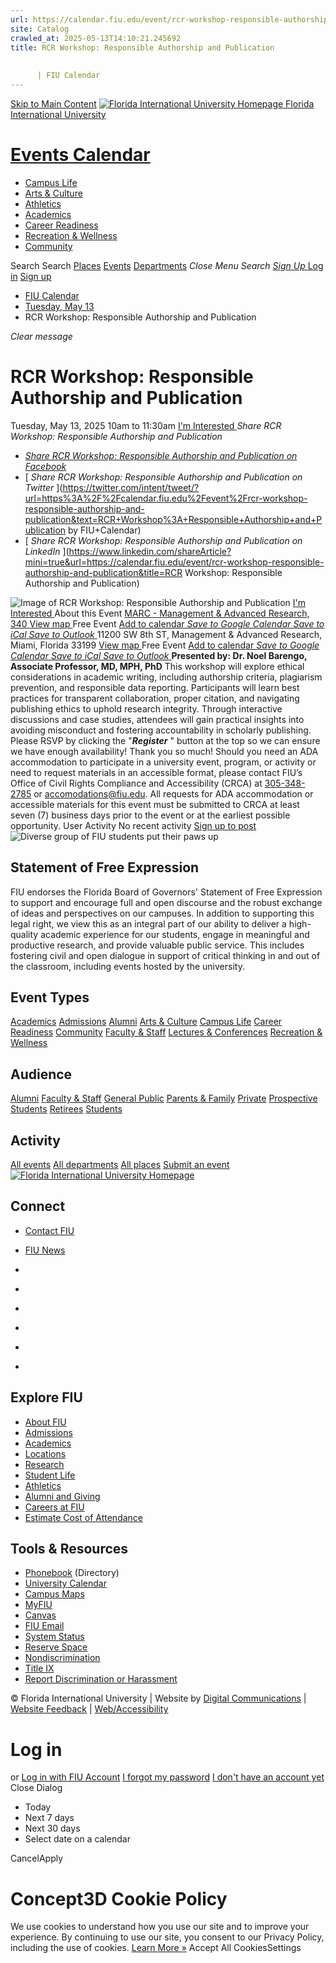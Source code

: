 ```yaml
---
url: https://calendar.fiu.edu/event/rcr-workshop-responsible-authorship-and-publication
site: Catalog
crawled_at: 2025-05-13T14:10:21.245692
title: RCR Workshop: Responsible Authorship and Publication
    
    
      | FIU Calendar
---
```


[Skip to Main Content](https://calendar.fiu.edu/event/rcr-workshop-responsible-authorship-and-publication#main-content)
[![Florida International University Homepage](https://digicdn.fiu.edu/core/_assets/images/logo-top.png) Florida International University](https://www.fiu.edu)
# [Events Calendar ](https://calendar.fiu.edu/)
  * [Campus Life](https://calendar.fiu.edu/calendar?event_types%5B%5D=127595)
  * [Arts & Culture](https://calendar.fiu.edu/calendar?event_types%5B%5D=127590)
  * [Athletics](https://fiusports.com/calendar)
  * [Academics](https://calendar.fiu.edu/calendar?event_types%5B%5D=127582)
  * [Career Readiness](https://calendar.fiu.edu/calendar?event_types%5B%5D=127584)
  * [Recreation & Wellness](https://calendar.fiu.edu/calendar?event_types%5B%5D=127603)
  * [Community](https://calendar.fiu.edu/calendar?event_types%5B%5D=127601)


Search Search
[Places](https://calendar.fiu.edu/search/places) [Events](https://calendar.fiu.edu/calendar) [Departments](https://calendar.fiu.edu/search/departments)
_Close Menu_
_Search_ [ _Sign Up_ ](https://calendar.fiu.edu/signup)
[Log in](https://calendar.fiu.edu/auth/shib_login?previous_url=https%3A%2F%2Fcalendar.fiu.edu%2Fevent%2Frcr-workshop-responsible-authorship-and-publication) [Sign up](https://calendar.fiu.edu/signup)
  * [FIU Calendar](https://calendar.fiu.edu/)
  * [Tuesday, May 13](https://calendar.fiu.edu/calendar/day/2025/5/13)
  * RCR Workshop: Responsible Authorship and Publication


_Clear message_
# RCR Workshop: Responsible Authorship and Publication
Tuesday, May 13, 2025 10am to 11:30am 
[ I'm Interested ](https://calendar.fiu.edu/event/49277024550182/confirm?return=https%3A%2F%2Fcalendar.fiu.edu%2Fevent%2Frcr-workshop-responsible-authorship-and-publication)
_Share RCR Workshop: Responsible Authorship and Publication_
  * [ _Share RCR Workshop: Responsible Authorship and Publication on Facebook_ ](https://www.facebook.com/sharer/sharer.php?u=https://calendar.fiu.edu/event/rcr-workshop-responsible-authorship-and-publication)
  * [ _Share RCR Workshop: Responsible Authorship and Publication on Twitter_ ](https://twitter.com/intent/tweet/?url=https%3A%2F%2Fcalendar.fiu.edu%2Fevent%2Frcr-workshop-responsible-authorship-and-publication&text=RCR+Workshop%3A+Responsible+Authorship+and+Publication by FIU+Calendar)
  * [ _Share RCR Workshop: Responsible Authorship and Publication on LinkedIn_ ](https://www.linkedin.com/shareArticle?mini=true&url=https://calendar.fiu.edu/event/rcr-workshop-responsible-authorship-and-publication&title=RCR Workshop: Responsible Authorship and Publication)


![Image of RCR Workshop: Responsible Authorship and Publication](https://localist-images.azureedge.net/photos/664326/card/7eb1b843932ccca9c16245cc99f64d88370c9c69.jpg)
[ I'm Interested ](https://calendar.fiu.edu/event/49277024550182/confirm?return=https%3A%2F%2Fcalendar.fiu.edu%2Fevent%2Frcr-workshop-responsible-authorship-and-publication)
About this Event
[ MARC - Management & Advanced Research, 340 ](https://calendar.fiu.edu/marc) [View map ](https://calendar.fiu.edu/event/rcr-workshop-responsible-authorship-and-publication#about_map) Free Event
[Add to calendar ](https://calendar.fiu.edu/event/rcr-workshop-responsible-authorship-and-publication)
[ _Save to Google Calendar_ ](https://calendar.google.com/calendar/event?action=TEMPLATE&dates=20250513T140000Z%2F20250513T153000Z&details=Presented+by%3A+Dr.+Noel+Barengo%2C+Associate+Professor%2C+MD%2C+MPH%2C+PhD+%0A%0AThis+workshop+will+explore+ethical+considerations+in+academic+writing%2C+including+authorship+criteria%2C+plagiarism+prevention%2C+and+responsible+data+reporting.+Participants+will+learn+best+practices+for+transparent+collaboration%2C+proper+citation%2C+and+navigating+publishing+ethics+to+uphold+research+integrity.+Through+interactive+discussions+and+case+studies%2C+attendees+will+gain+practical+insights+into+avoiding+misconduct+and+fostering+accountability+in+scholarly+publishing.%0A%0APlease+RSVP+by+clicking+the+%22Register%22+button+at+the+top+so+we+can+ensure+we+have+enough+availability%21+Thank+you+so+much%21%0A%0Ahttps%3A%2F%2Fcalendar.fiu.edu%2Fevent%2Frcr-workshop-responsible-authorship-and-publication&location=MARC+-+Management+%26+Advanced+Research&sprop=website%3Acalendar.fiu.edu&text=RCR+Workshop%3A+Responsible+Authorship+and+Publication "Save to Google Calendar") [ _Save to iCal_ ](https://calendar.fiu.edu/event/rcr-workshop-responsible-authorship-and-publication.ics "Save to iCal") [ _Save to Outlook_ ](https://calendar.fiu.edu/event/rcr-workshop-responsible-authorship-and-publication.ics "Save to Outlook")
11200 SW 8th ST, Management & Advanced Research, Miami, Florida 33199
[View map ](https://calendar.fiu.edu/event/rcr-workshop-responsible-authorship-and-publication#about_map) Free Event
[Add to calendar ](https://calendar.fiu.edu/event/rcr-workshop-responsible-authorship-and-publication)
[ _Save to Google Calendar_ ](https://calendar.google.com/calendar/event?action=TEMPLATE&dates=20250513T140000Z%2F20250513T153000Z&details=Presented+by%3A+Dr.+Noel+Barengo%2C+Associate+Professor%2C+MD%2C+MPH%2C+PhD+%0A%0AThis+workshop+will+explore+ethical+considerations+in+academic+writing%2C+including+authorship+criteria%2C+plagiarism+prevention%2C+and+responsible+data+reporting.+Participants+will+learn+best+practices+for+transparent+collaboration%2C+proper+citation%2C+and+navigating+publishing+ethics+to+uphold+research+integrity.+Through+interactive+discussions+and+case+studies%2C+attendees+will+gain+practical+insights+into+avoiding+misconduct+and+fostering+accountability+in+scholarly+publishing.%0A%0APlease+RSVP+by+clicking+the+%22Register%22+button+at+the+top+so+we+can+ensure+we+have+enough+availability%21+Thank+you+so+much%21%0A%0Ahttps%3A%2F%2Fcalendar.fiu.edu%2Fevent%2Frcr-workshop-responsible-authorship-and-publication&location=MARC+-+Management+%26+Advanced+Research&sprop=website%3Acalendar.fiu.edu&text=RCR+Workshop%3A+Responsible+Authorship+and+Publication "Save to Google Calendar") [ _Save to iCal_ ](https://calendar.fiu.edu/event/rcr-workshop-responsible-authorship-and-publication.ics "Save to iCal") [ _Save to Outlook_ ](https://calendar.fiu.edu/event/rcr-workshop-responsible-authorship-and-publication.ics "Save to Outlook")
**Presented by: Dr. Noel Barengo, Associate Professor, MD, MPH, PhD**
This workshop will explore ethical considerations in academic writing, including authorship criteria, plagiarism prevention, and responsible data reporting. Participants will learn best practices for transparent collaboration, proper citation, and navigating publishing ethics to uphold research integrity. Through interactive discussions and case studies, attendees will gain practical insights into avoiding misconduct and fostering accountability in scholarly publishing.
Please RSVP by clicking the "**_Register_** " button at the top so we can ensure we have enough availability! Thank you so much! 
Should you need an ADA accommodation to participate in a university event, program, or activity or need to request materials in an accessible format, please contact FIU’s Office of Civil Rights Compliance and Accessibility (CRCA) at [305-348-2785](tel:3053482785) or accomodations@fiu.edu. All requests for ADA accommodation or accessible materials for this event must be submitted to CRCA at least seven (7) business days prior to the event or at the earliest possible opportunity. 
User Activity
No recent activity
[Sign up to post](https://calendar.fiu.edu/auth/shib_login?previous_url=https%3A%2F%2Fcalendar.fiu.edu%2Fevent%2Frcr-workshop-responsible-authorship-and-publication)
![Diverse group of FIU students put their paws up](https://www.fiu.edu/_assets/images/thumbnail-students-paw.jpg)
## Statement of Free Expression
FIU endorses the Florida Board of Governors' Statement of Free Expression to support and encourage full and open discourse and the robust exchange of ideas and perspectives on our campuses. In addition to supporting this legal right, we view this as an integral part of our ability to deliver a high-quality academic experience for our students, engage in meaningful and productive research, and provide valuable public service. This includes fostering civil and open dialogue in support of critical thinking in and out of the classroom, including events hosted by the university.
## Event Types
[Academics](https://calendar.fiu.edu/calendar?event_types%5B%5D=127582)
[Admissions](https://calendar.fiu.edu/calendar?event_types%5B%5D=127583)
[Alumni](https://calendar.fiu.edu/calendar?event_types%5B%5D=127589)
[Arts & Culture](https://calendar.fiu.edu/calendar?event_types%5B%5D=127590)
[Campus Life](https://calendar.fiu.edu/calendar?event_types%5B%5D=127595)
[Career Readiness](https://calendar.fiu.edu/calendar?event_types%5B%5D=127584)
[Community](https://calendar.fiu.edu/calendar?event_types%5B%5D=127601)
[Faculty & Staff](https://calendar.fiu.edu/calendar?event_types%5B%5D=127602)
[Lectures & Conferences](https://calendar.fiu.edu/calendar?event_types%5B%5D=127587)
[Recreation & Wellness](https://calendar.fiu.edu/calendar?event_types%5B%5D=127603)
## Audience
[Alumni](https://calendar.fiu.edu/calendar?event_types%5B%5D=121721)
[Faculty & Staff](https://calendar.fiu.edu/calendar?event_types%5B%5D=121720)
[General Public](https://calendar.fiu.edu/calendar?event_types%5B%5D=121722)
[Parents & Family](https://calendar.fiu.edu/calendar?event_types%5B%5D=36918157286658)
[Private](https://calendar.fiu.edu/calendar?event_types%5B%5D=129753)
[Prospective Students](https://calendar.fiu.edu/calendar?event_types%5B%5D=121723)
[Retirees](https://calendar.fiu.edu/calendar?event_types%5B%5D=37290279036119)
[Students](https://calendar.fiu.edu/calendar?event_types%5B%5D=121719)
## Activity
[All events](https://calendar.fiu.edu/search?what=events)
[All departments](https://calendar.fiu.edu/search/departments)
[All places](https://calendar.fiu.edu/search?what=places)
[Submit an event](https://calendar.fiu.edu/admin/events/new/basic-information)
[ ![Florida International University Homepage](https://digicdn.fiu.edu/core/_assets/images/footer-logo.svg) ](https://www.fiu.edu/)
## Connect
  * [Contact FIU](https://www.fiu.edu/about/contact-us/index.html)
  * [FIU News](https://news.fiu.edu/)


  * [](https://www.instagram.com/fiuinstagram/)
  * [](https://www.linkedin.com/school/florida-international-university/)
  * [](https://www.facebook.com/floridainternational)
  * [](https://twitter.com/fiu)
  * [](https://www.youtube.com/user/FloridaInternational)
  * [](https://flickr.com/photos/fiu)


## Explore FIU
  * [About FIU](https://www.fiu.edu/about/index.html)
  * [Admissions](https://www.fiu.edu/admissions/index.html)
  * [Academics](https://www.fiu.edu/academics/index.html)
  * [Locations](https://www.fiu.edu/locations/index.html)
  * [Research](https://www.fiu.edu/research/index.html)
  * [Student Life](https://www.fiu.edu/student-life/index.html)
  * [Athletics](https://www.fiu.edu/athletics/index.html)
  * [Alumni and Giving](https://www.fiu.edu/alumni-and-giving/index.html)
  * [Careers at FIU](https://hr.fiu.edu/careers/)
  * [Estimate Cost of Attendance](https://onestop.fiu.edu/finances/estimate-your-costs/)


## Tools & Resources
  * [Phonebook](https://phonebook.fiu.edu) (Directory)
  * [University Calendar](https://calendar.fiu.edu/)
  * [Campus Maps](https://campusmaps.fiu.edu/)
  * [MyFIU](https://my.fiu.edu/)
  * [Canvas](https://canvas.fiu.edu)
  * [FIU Email](http://mail.fiu.edu/)
  * [System Status](https://fiu.service-now.com/sp?id=services_status)
  * [Reserve Space](https://reservespace.fiu.edu/make-reservation/)
  * [Nondiscrimination](https://ace.fiu.edu/civil-rights-and-accessibility/harassment-and-discrimination/)
  * [Title IX](https://ace.fiu.edu/title-ix/)
  * [Report Discrimination or Harassment](https://report.fiu.edu/)


© Florida International University  | Website by [Digital Communications](https://stratcomm.fiu.edu/digital-print/websites/) | [Website Feedback](https://webforms.fiu.edu/view.php?id=370774&element_5=https://calendar.fiu.edu/https://calendar.fiu.edu/) | [Web/Accessibility](https://accessibility.fiu.edu/)
# Log in
or
[Log in with FIU Account](https://calendar.fiu.edu/auth/shib_login?previous_url=https%3A%2F%2Fcalendar.fiu.edu%2Fevent%2Frcr-workshop-responsible-authorship-and-publication)
[I forgot my password](https://calendar.fiu.edu/auth/forgot) [I don't have an account yet](https://calendar.fiu.edu/signup)
Close Dialog[](javascript:;)[](javascript:;)
  * Today
  * Next 7 days
  * Next 30 days
  * Select date on a calendar


CancelApply
# Concept3D Cookie Policy
We use cookies to understand how you use our site and to improve your experience. By continuing to use our site, you consent to our Privacy Policy, including the use of cookies. [Learn More »](https://concept3d.com/concept3d-privacy-policy/)
Accept All CookiesSettings
